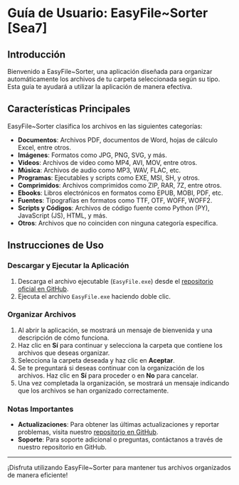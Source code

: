# Guía de Usuario: EasyFile~Sorter [Sea7]

## Introducción

Bienvenido a EasyFile~Sorter, una aplicación diseñada para organizar automáticamente los archivos de tu carpeta seleccionada según su tipo. Esta guía te ayudará a utilizar la aplicación de manera efectiva.

## Características Principales

EasyFile~Sorter clasifica los archivos en las siguientes categorías:

- **Documentos**: Archivos PDF, documentos de Word, hojas de cálculo Excel, entre otros.
- **Imágenes**: Formatos como JPG, PNG, SVG, y más.
- **Videos**: Archivos de video como MP4, AVI, MOV, entre otros.
- **Música**: Archivos de audio como MP3, WAV, FLAC, etc.
- **Programas**: Ejecutables y scripts como EXE, MSI, SH, y otros.
- **Comprimidos**: Archivos comprimidos como ZIP, RAR, 7Z, entre otros.
- **Ebooks**: Libros electrónicos en formatos como EPUB, MOBI, PDF, etc.
- **Fuentes**: Tipografías en formatos como TTF, OTF, WOFF, WOFF2.
- **Scripts y Códigos**: Archivos de código fuente como Python (PY), JavaScript (JS), HTML, y más.
- **Otros**: Archivos que no coinciden con ninguna categoría específica.

## Instrucciones de Uso

### Descargar y Ejecutar la Aplicación

1. Descarga el archivo ejecutable (`EasyFile.exe`) desde el [repositorio oficial en GitHub](https://github.com/eliasvlc/file-sorter).
2. Ejecuta el archivo `EasyFile.exe` haciendo doble clic.

### Organizar Archivos

1. Al abrir la aplicación, se mostrará un mensaje de bienvenida y una descripción de cómo funciona.
2. Haz clic en **Sí** para continuar y selecciona la carpeta que contiene los archivos que deseas organizar.
3. Selecciona la carpeta deseada y haz clic en **Aceptar**.
4. Se te preguntará si deseas continuar con la organización de los archivos. Haz clic en **Sí** para proceder o en **No** para cancelar.
5. Una vez completada la organización, se mostrará un mensaje indicando que los archivos se han organizado correctamente.

### Notas Importantes

- **Actualizaciones**: Para obtener las últimas actualizaciones y reportar problemas, visita nuestro [repositorio en GitHub](https://github.com/eliasvlc/file-sorter).
- **Soporte**: Para soporte adicional o preguntas, contáctanos a través de nuestro repositorio en GitHub.

---

¡Disfruta utilizando EasyFile~Sorter para mantener tus archivos organizados de manera eficiente!
